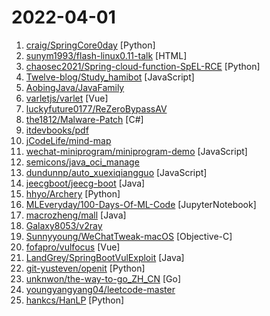 # 2022-04-01

1. [craig/SpringCore0day](https://github.com/craig/SpringCore0day "SpringCore0day from https://share.vx-underground.org/ & some additional links") [Python]
2. [sunym1993/flash-linux0.11-talk](https://github.com/sunym1993/flash-linux0.11-talk "你管这破玩意叫操作系统源码 — 像小说一样品读 Linux 0.11 核心代码") [HTML]
3. [chaosec2021/Spring-cloud-function-SpEL-RCE](https://github.com/chaosec2021/Spring-cloud-function-SpEL-RCE "Spring-cloud-function-SpEL-RCE 批量检测脚本，反弹shell_EXP,欢迎师傅们试用") [Python]
4. [Twelve-blog/Study_hamibot](https://github.com/Twelve-blog/Study_hamibot "Study for the sake of study") [JavaScript]
5. [AobingJava/JavaFamily](https://github.com/AobingJava/JavaFamily "【Java面试+Java学习指南】 一份涵盖大部分Java程序员所需要掌握的核心知识。") 
6. [varletjs/varlet](https://github.com/varletjs/varlet "基于 Vue3 的 Material design 风格移动端组件库 Material design mobile component library for Vue3") [Vue]
7. [luckyfuture0177/ReZeroBypassAV](https://github.com/luckyfuture0177/ReZeroBypassAV "从零开始学免杀") 
8. [the1812/Malware-Patch](https://github.com/the1812/Malware-Patch "阻止中国流氓软件的管理员授权. / Prevent UAC authorization of Chinese malware.") [C#]
9. [itdevbooks/pdf](https://github.com/itdevbooks/pdf "编程电子书，电子书，编程书籍，包括C，C#，Docker，Elasticsearch，Git，Hadoop，HeadFirst，Java，Javascript，jvm，Kafka，Linux，Maven，MongoDB，MyBatis，MySQL，Netty，Nginx，Python，RabbitMQ，Redis，Scala，Solr，Spark，Spring，SpringBoot，SpringCloud，TCPIP，Tomcat，Zookeeper，人工智能，大数据类，并发编程，数据库类，数据挖掘，新面试题，架构设计，算法系列，计算机类，设计模式，软件测试，重构优化，等更多分类") 
10. [jCodeLife/mind-map](https://github.com/jCodeLife/mind-map "🖼个人思维导图笔记，已整理ES6、Vue、TS ... 持续更新中，欢迎 PR 和 Start~") 
11. [wechat-miniprogram/miniprogram-demo](https://github.com/wechat-miniprogram/miniprogram-demo "微信小程序组件 / API / 云开发示例") [JavaScript]
12. [semicons/java_oci_manage](https://github.com/semicons/java_oci_manage "R探长Bot") 
13. [dundunnp/auto_xuexiqiangguo](https://github.com/dundunnp/auto_xuexiqiangguo "每日拿满63分！免root，四人赛双人对战秒答，安卓端学习强国自动化脚本") [JavaScript]
14. [jeecgboot/jeecg-boot](https://github.com/jeecgboot/jeecg-boot "「企业级低代码平台」前后端分离架构SpringBoot 2.x，SpringCloud，Ant Design&Vue，Mybatis，Shiro，JWT。强大的代码生成器让前后端代码一键生成，无需写任何代码! 引领新的开发模式OnlineCoding->代码生成->手工MERGE，帮助Java项目解决70%重复工作，让开发更关注业务，既能快速提高效率，帮助公司节省成本，同时又不失灵活性。") [Java]
15. [hhyo/Archery](https://github.com/hhyo/Archery "SQL 审核查询平台") [Python]
16. [MLEveryday/100-Days-Of-ML-Code](https://github.com/MLEveryday/100-Days-Of-ML-Code "100-Days-Of-ML-Code中文版") [JupyterNotebook]
17. [macrozheng/mall](https://github.com/macrozheng/mall "mall项目是一套电商系统，包括前台商城系统及后台管理系统，基于SpringBoot+MyBatis实现，采用Docker容器化部署。 前台商城系统包含首页门户、商品推荐、商品搜索、商品展示、购物车、订单流程、会员中心、客户服务、帮助中心等模块。 后台管理系统包含商品管理、订单管理、会员管理、促销管理、运营管理、内容管理、统计报表、财务管理、权限管理、设置等模块。") [Java]
18. [Galaxy8053/v2ray](https://github.com/Galaxy8053/v2ray "") 
19. [Sunnyyoung/WeChatTweak-macOS](https://github.com/Sunnyyoung/WeChatTweak-macOS "A dynamic library tweak for WeChat macOS - 首款微信 macOS 客户端撤回拦截与多开 🔨") [Objective-C]
20. [fofapro/vulfocus](https://github.com/fofapro/vulfocus "🚀Vulfocus 是一个漏洞集成平台，将漏洞环境 docker 镜像，放入即可使用，开箱即用。") [Vue]
21. [LandGrey/SpringBootVulExploit](https://github.com/LandGrey/SpringBootVulExploit "SpringBoot 相关漏洞学习资料，利用方法和技巧合集，黑盒安全评估 check list") [Java]
22. [git-yusteven/openit](https://github.com/git-yusteven/openit "Openit订阅致力于打造免费无感的翻墙环境") [Python]
23. [unknwon/the-way-to-go_ZH_CN](https://github.com/unknwon/the-way-to-go_ZH_CN "《The Way to Go》中文译本，中文正式名《Go 入门指南》") [Go]
24. [youngyangyang04/leetcode-master](https://github.com/youngyangyang04/leetcode-master "《代码随想录》LeetCode 刷题攻略：200道经典题目刷题顺序，共60w字的详细图解，视频难点剖析，50余张思维导图，支持C++，Java，Python，Go，JavaScript等多语言版本，从此算法学习不再迷茫！🔥🔥 来看看，你会发现相见恨晚！🚀") 
25. [hankcs/HanLP](https://github.com/hankcs/HanLP "中文分词 词性标注 命名实体识别 依存句法分析 成分句法分析 语义依存分析 语义角色标注 指代消解 风格转换 语义相似度 新词发现 关键词短语提取 自动摘要 文本分类聚类 拼音简繁转换 自然语言处理") [Python]
